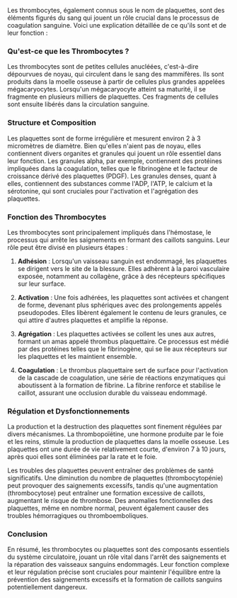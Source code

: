 Les thrombocytes, également connus sous le nom de plaquettes, sont des éléments figurés du sang qui jouent un rôle crucial dans le processus de coagulation sanguine. Voici une explication détaillée de ce qu'ils sont et de leur fonction :

### Qu'est-ce que les Thrombocytes ?

Les thrombocytes sont de petites cellules anucléées, c'est-à-dire dépourvues de noyau, qui circulent dans le sang des mammifères. Ils sont produits dans la moelle osseuse à partir de cellules plus grandes appelées mégacaryocytes. Lorsqu'un mégacaryocyte atteint sa maturité, il se fragmente en plusieurs milliers de plaquettes. Ces fragments de cellules sont ensuite libérés dans la circulation sanguine.

### Structure et Composition

Les plaquettes sont de forme irrégulière et mesurent environ 2 à 3 micromètres de diamètre. Bien qu'elles n'aient pas de noyau, elles contiennent divers organites et granules qui jouent un rôle essentiel dans leur fonction. Les granules alpha, par exemple, contiennent des protéines impliquées dans la coagulation, telles que le fibrinogène et le facteur de croissance dérivé des plaquettes (PDGF). Les granules denses, quant à elles, contiennent des substances comme l'ADP, l'ATP, le calcium et la sérotonine, qui sont cruciales pour l'activation et l'agrégation des plaquettes.

### Fonction des Thrombocytes

Les thrombocytes sont principalement impliqués dans l'hémostase, le processus qui arrête les saignements en formant des caillots sanguins. Leur rôle peut être divisé en plusieurs étapes :

1. **Adhésion** : Lorsqu'un vaisseau sanguin est endommagé, les plaquettes se dirigent vers le site de la blessure. Elles adhèrent à la paroi vasculaire exposée, notamment au collagène, grâce à des récepteurs spécifiques sur leur surface.

2. **Activation** : Une fois adhérées, les plaquettes sont activées et changent de forme, devenant plus sphériques avec des prolongements appelés pseudopodes. Elles libèrent également le contenu de leurs granules, ce qui attire d'autres plaquettes et amplifie la réponse.

3. **Agrégation** : Les plaquettes activées se collent les unes aux autres, formant un amas appelé thrombus plaquettaire. Ce processus est médié par des protéines telles que le fibrinogène, qui se lie aux récepteurs sur les plaquettes et les maintient ensemble.

4. **Coagulation** : Le thrombus plaquettaire sert de surface pour l'activation de la cascade de coagulation, une série de réactions enzymatiques qui aboutissent à la formation de fibrine. La fibrine renforce et stabilise le caillot, assurant une occlusion durable du vaisseau endommagé.

### Régulation et Dysfonctionnements

La production et la destruction des plaquettes sont finement régulées par divers mécanismes. La thrombopoïétine, une hormone produite par le foie et les reins, stimule la production de plaquettes dans la moelle osseuse. Les plaquettes ont une durée de vie relativement courte, d'environ 7 à 10 jours, après quoi elles sont éliminées par la rate et le foie.

Les troubles des plaquettes peuvent entraîner des problèmes de santé significatifs. Une diminution du nombre de plaquettes (thrombocytopénie) peut provoquer des saignements excessifs, tandis qu'une augmentation (thrombocytose) peut entraîner une formation excessive de caillots, augmentant le risque de thrombose. Des anomalies fonctionnelles des plaquettes, même en nombre normal, peuvent également causer des troubles hémorragiques ou thromboemboliques.

### Conclusion

En résumé, les thrombocytes ou plaquettes sont des composants essentiels du système circulatoire, jouant un rôle vital dans l'arrêt des saignements et la réparation des vaisseaux sanguins endommagés. Leur fonction complexe et leur régulation précise sont cruciales pour maintenir l'équilibre entre la prévention des saignements excessifs et la formation de caillots sanguins potentiellement dangereux.